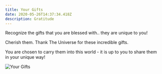 ```yaml
---
title: Your Gifts
date: 2020-05-26T14:37:34.418Z
description: Gratitude
---
```

Recognize the gifts that you are blessed with.. they are unique to you! 

Cherish them. Thank The Universe for these incredible gifts.

You are chosen to carry them into this world - it is up to you to share them in your unique way!

![Your Gifts](/img/yourgifts.jpg "Your Gifts")